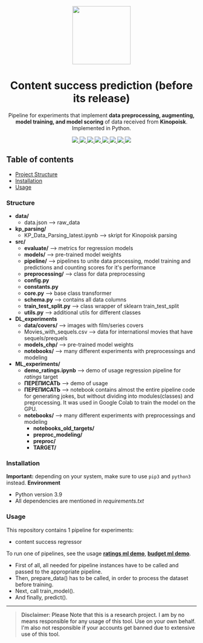 <p align="center">
  <img src="https://i.imgur.com/SPYT1zV.png" width="154">
  <h1 align="center">Content success prediction (before its release)</h1>
  <p align="center">Pipeline for experiments that implement <b>data preprocessing, augmenting, model training, and model scoring</b> of data
  received from <b>Kinopoisk</b>.
Implemented in Python.</p>
  <p align="center">
	<a href="https://www.python.org/">
    <img src="https://img.shields.io/badge/built%20with-Python3-C45AEC.svg" />
    </a>
    <a href="https://matplotlib.org">
	<img src="https://img.shields.io/badge/bulid with-Matplotlib-7fffd4.svg">
    </a>
    <a href="https://seaborn.pydata.org/">
	<img src="https://img.shields.io/badge/bulid with-Seaborn-F70D1A.svg">
    </a>
    <a href="https://pytorch.org/">
	<img src="https://img.shields.io/badge/bulid with-PyTorch-DFFF00.svg">
    </a>
    <a href="https://scikit-learn.org/">
	<img src="https://img.shields.io/badge/bulid with-Sklearn-FD349C.svg">
    </a>
    <a href="https://numpy.org/doc/stable/index.html">
	<img src="https://img.shields.io/badge/bulid with-NumPy-1589FF.svg">
    </a>
    <a href="https://pandas.pydata.org/">
	<img src="https://img.shields.io/badge/bulid with-Pandas-FFFF00.svg">
    </a>
    <a href="https://scipy.org/">
	<img src="https://img.shields.io/badge/bulid with-SciPy-CCCCFF.svg">
    </a>
  </p>


## Table of contents
- [Project Structure](#structure)
- [Installation](#installation)
- [Usage](#usage)

### **Structure**
* **data/**
    - data.json --> raw_data
* **kp_parsing/**
    - KP_Data_Parsing_latest.ipynb --> skript for Kinopoisk parsing
* **src/**
    * **evaluate/** --> metrics for regression models
    * **models/** --> pre-trained model weights
    * **pipeline/** --> pipelines to unite data processing, model training and predictions and counting scores for it's performance
    * **preprocessing/** --> class for data preprocessing
    - **config.py**
    - **constants.py**
    - **core.py** --> base class transformer
    - **schema.py** --> contains all data columns
    - **train_test_split.py** --> class wrapper of sklearn train_test_split
    - **utils.py** --> additional utils for different classes
* **DL_experiments**
    - **data/covers/** --> images with film/series covers
    - Movies_with_sequels.csv --> data for internationsl movies that have sequels/prequels
    - **models_chp/** --> pre-trained model weights
    - **notebooks/** --> many different experiments with preprocessings and modeling
* **ML_experiments/**
    * **demo_ratings.ipynb** --> demo of usage regression pipeline for *ratings* target
    * **ПЕРЕПИСАТЬ** --> demo of usage
    * **ПЕРЕПИСАТЬ** --> notebook contains almost the entire pipeline code for generating jokes, but without dividing into modules(classes) and preprocessing. It was used in Google Colab to train the model on the GPU.
    * **notebooks/** --> many different experiments with preprocessings and modeling
        * **notebooks_old_targets/**
        * **preproc_modeling/**
        * **preproc/**
        * **TARGET/**

### **Installation**
__Important:__ depending on your system, make sure to use `pip3` and `python3` instead.
**Environment**
* Python version 3.9
* All dependencies are mentioned in *requirements.txt*

### **Usage**
This repository contains 1 pipeline for experiments:
- content success regressor

To run one of pipelines, see the usage **[ratings ml demo](https://github.com/DoktaPola/content_success/blob/main/ML_experiments/demo_ratings.ipynb)**, **[budget ml demo](ADD)**.

* First of all, all needed for pipeline instances have to be called and passed to the appropriate pipeline.
* Then, prepare_data() has to be called, in order to process the dataset before training.
* Next, call train_model().
* And finally, predict().

---

> **Disclaimer**<a name="disclaimer" />: Please Note that this is a research project. I am by no means responsible for any usage of this tool. Use on your own behalf. I'm also not responsible if your accounts get banned due to extensive use of this tool.
